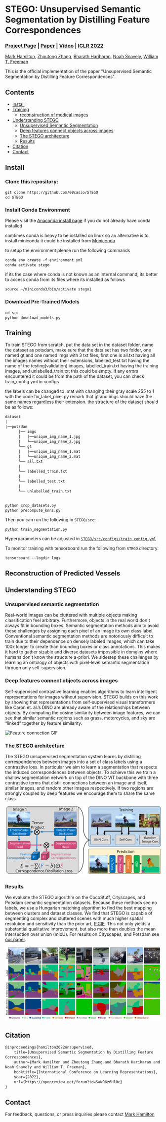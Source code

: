 # STEGO: Unsupervised Semantic Segmentation by Distilling Feature Correspondences
### [Project Page](https://mhamilton.net/stego.html) | [Paper](https://arxiv.org/abs/2203.08414) | [Video](https://aka.ms/stego-video) | [ICLR 2022](https://iclr.cc/virtual/2022/poster/6068) 

	
[Mark Hamilton](https://mhamilton.net/),
[Zhoutong Zhang](https://ztzhang.info/),
[Bharath Hariharan](http://home.bharathh.info/),
[Noah Snavely](https://www.cs.cornell.edu/~snavely/),
[William T. Freeman](https://billf.mit.edu/about/bio)

This is the official implementation of the paper "Unsupervised Semantic Segmentation by Distilling Feature Correspondences".


## Contents
<!--ts-->
   * [Install](#install)
   * [Training](#training)
      * [reconstruction of medical images](#reconstruction_of_predicted_vessels)
   * [Understanding STEGO](#understanding-stego)
      * [Unsupervised Semantic Segmentation](#unsupervised-semantic-segmentation)
      * [Deep features connect objects across images](#deep-features-connect-objects-across-images)
      * [The STEGO architecture](#the-stego-architecture)
      * [Results](#results)
   * [Citation](#citation)
   * [Contact](#contact)
<!--te-->

## Install

### Clone this repository:
```shell script
git clone https://github.com/00casio/STEGO
cd STEGO
```

### Install Conda Environment
Please visit the [Anaconda install page](https://docs.anaconda.com/anaconda/install/index.html) if you do not already have conda installed
 
somtimes conda is heavy to be installed on linux so an alternative is to install miniconda it could be installed from [Moniconda](https://docs.anaconda.com/miniconda/miniconda-install/)

to setup the environment please run the following commands
```shell script
conda env create -f environment.yml
conda activate stego
```
if its the case where conda is not known as an internal command, its better to access conda from its files where its installed as follows 
```
source ~/miniconda3/bin/activate stego1
```


### Download Pre-Trained Models

```shell script
cd src
python download_models.py
```
## Training

To train STEGO from scratch, put the data set in the dataset folder, name the dataset as potsdam, make sure that the data set has two folder, one named gt and one named imgs with 3 txt files, first one is all.txt having all the images names without their extensions, labelled_test.txt having the name of the testing(validation) images, labelled_train.txt having the training images, and unlabelled_train.txt this could be empty.
if any errors encountered it could be from the path of the dataset, you can check train_config.yml in configs

the labels can be changed to .mat with changing their gray scale 255 to 1 with the code fix_label_pixel.py
remark that gt and imgs should have the same names regardless their extension.
the structure of the dataset should be as follows:

```
dataset
|
|──potsdam
      |── imgs
      |   |──unique_img_name_1.jpg
      |   └──unique_img_name_2.jpg      
      └── gt
      |   |──unique_img_name_1.mat
      |   └──unique_img_name_2.mat
      └── all.txt
      |
      └── labelled_train.txt
      |
      └── labelled_test.txt
      |
      └── unlabelled_train.txt 
   

```

```shell script
python crop_datasets.py
python precompute_knns.py
```

Then you can run the following in `STEGO/src`:
```shell script
python train_segmentation.py
```
Hyperparameters can be adjusted in [`STEGO/src/configs/train_config.yml`](src/configs/train_config.yml)

To monitor training with tensorboard run the following from `STEGO` directory:

```shell script
tensorboard --logdir logs
```

## Reconstruction of Predicted Vessels
## Understanding STEGO

### Unsupervised semantic segmentation
Real-world images can be cluttered with multiple objects making classification feel arbitrary. Furthermore, objects in the real world don't always fit in bounding boxes. Semantic segmentation methods aim to avoid these challenges by assigning each pixel of an image its own class label. Conventional semantic segmentation methods are notoriously difficult to train due to their dependence on densely labeled images, which can take 100x longer to create than bounding boxes or class annotations. This makes it hard to gather sizable and diverse datasets impossible in domains where humans don't know the structure a-priori. We sidestep these challenges by learning an ontology of objects with pixel-level semantic segmentation through only self-supervision.

### Deep features connect objects across images
Self-supervised contrastive learning enables algorithms to learn intelligent representations for images without supervision. STEGO builds on this work by showing that representations from self-supervised visual transformers like  Caron et. al.’s  DINO are already aware of the relationships between objects. By computing the cosine similarity between image features, we can see that similar semantic regions such as grass, motorcycles, and sky are “linked” together by feature similarity.

![Feature connection GIF](https://mhamilton.net/images/Picture3.gif)


### The STEGO architecture
The STEGO unsupervised segmentation system learns by distilling correspondences between images into a set of class labels using a contrastive loss. In particular we aim to learn a segmentation that respects the induced correspondences between objects. To achieve this we train a shallow segmentation network on top of the DINO ViT backbone with three contrastive terms that distill connections between an image and itself, similar images, and random other images respectively. If two regions are strongly coupled by deep features we encourage them to share the same class.

![Architecture](results/figures/stego.svg)

### Results

We evaluate the STEGO algorithm on the CocoStuff, Cityscapes, and Potsdam semantic segmentation datasets. Because these methods see no labels, we use a Hungarian matching algorithm to find the best mapping between clusters and dataset classes. We find that STEGO is capable of segmenting complex and cluttered scenes with much higher spatial resolution and sensitivity than the prior art, [PiCIE](https://sites.google.com/view/picie-cvpr2021/home). This not only yields a substantial qualitative improvement, but also more than doubles the mean intersection over union (mIoU). For results on Cityscapes, and Potsdam see [our paper](https://arxiv.org/abs/2203.08414).

![Cocostuff results](results/figures/cocostuff27_results.jpg)


## Citation

```
@inproceedings{hamilton2022unsupervised,
	title={Unsupervised Semantic Segmentation by Distilling Feature Correspondences},
	author={Mark Hamilton and Zhoutong Zhang and Bharath Hariharan and Noah Snavely and William T. Freeman},
	booktitle={International Conference on Learning Representations},
	year={2022},
	url={https://openreview.net/forum?id=SaKO6z6Hl0c}
}
```

## Contact

For feedback, questions, or press inquiries please contact [Mark Hamilton](mailto:markth@mit.edu)
